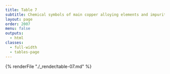 ```yaml
---
title: Table 7
subtitle: Chemical symbols of main copper alloying elements and impurities encountered in bronze sculpture
layout: page
order: 2007
menu: false
outputs:
  - html
classes: 
  - full-width 
  - tables-page
---
```


{% renderFile "./_render/table-07.md" %}